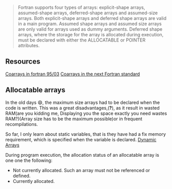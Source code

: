 > Fortran supports four types of arrays: explicit-shape arrays, assumed-shape arrays, deferred-shape arrays and assumed-size arrays. Both explicit-shape arrays and deferred shape arrays are valid in a main program. Assumed shape arrays and assumed size arrays are only valid for arrays used as dummy arguments. Deferred shape arrays, where the storage for the array is allocated during execution, must be declared with either the ALLOCATABLE or POINTER attributes.
## Resources
[Coarrays in fortran 95/03](http://www.admin-magazine.com/HPC/Articles/Modern-Fortran-Part-3)
[Coarrays in the next Fortran standard](http://caf.rice.edu/documentation/John-Reid-N1824-2010-04-21.pdf)
## Allocatable arrays
In the old days :smile:, the maximum size arrays had to be declared when the code is written. This was a great disadvantages,(**?**), as it result in wasted RAM(are you kidding me, Displaying you the space exactly you need wastes RAM?)(Array size has to be the maximum possible)or in frequent recompilations.

So far, I only learn about static variables, that is they have had a fix memory requirement, which is specified when the variable is declared.
[Dynamic Arrays](http://www.pcc.qub.ac.uk/tec/courses/f90/stu-notes/F90_notesMIF_11.html)

During program execution, the allocation status of an allocatable array is one one the following:
* Not currently allocated. Such an array must not be referenced or defined.
* Currently allocated.
